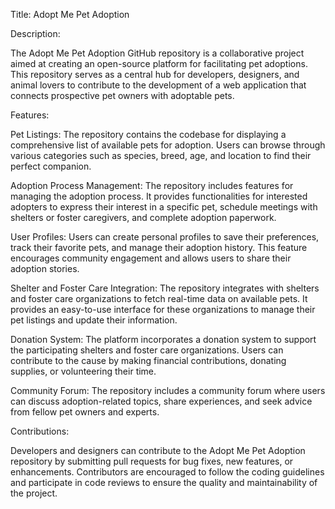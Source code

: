 Title: Adopt Me Pet Adoption

Description:

The Adopt Me Pet Adoption GitHub repository is a collaborative project aimed at creating an open-source platform for facilitating pet adoptions. This repository serves as a central hub for developers, designers, and animal lovers to contribute to the development of a web application that connects prospective pet owners with adoptable pets.

Features:

Pet Listings: The repository contains the codebase for displaying a comprehensive list of available pets for adoption. Users can browse through various categories such as species, breed, age, and location to find their perfect companion.

Adoption Process Management: The repository includes features for managing the adoption process. It provides functionalities for interested adopters to express their interest in a specific pet, schedule meetings with shelters or foster caregivers, and complete adoption paperwork.

User Profiles: Users can create personal profiles to save their preferences, track their favorite pets, and manage their adoption history. This feature encourages community engagement and allows users to share their adoption stories.

Shelter and Foster Care Integration: The repository integrates with shelters and foster care organizations to fetch real-time data on available pets. It provides an easy-to-use interface for these organizations to manage their pet listings and update their information.

Donation System: The platform incorporates a donation system to support the participating shelters and foster care organizations. Users can contribute to the cause by making financial contributions, donating supplies, or volunteering their time.

Community Forum: The repository includes a community forum where users can discuss adoption-related topics, share experiences, and seek advice from fellow pet owners and experts.

Contributions:

Developers and designers can contribute to the Adopt Me Pet Adoption repository by submitting pull requests for bug fixes, new features, or enhancements. Contributors are encouraged to follow the coding guidelines and participate in code reviews to ensure the quality and maintainability of the project.
